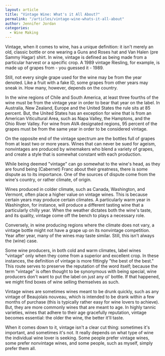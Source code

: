 ```yaml
---
layout: article
title: "Vintage Wine: What's it All About?"
permalink: "/articles/vintage-wine-whats-it-all-about"
author: Jennifer Jordan
categories:
  - Wine Making
---
```


Vintage, when it comes to wine, has a unique definition: it isn't merely an old, classic bottle or one wearing a Guns and Roses hat and Van Halen (pre Sammy Hagar) shirt. In wine, vintage is defined as being made from a particular harvest or a specific crop. A 1989 vintage Riesling, for example, is made up of grapes from - you guessed it - 1989.

Still, not every single grape used for the wine may be from the year denoted. Like a fruit with a fake ID, some grapes from other years may sneak in. How many, however, depends on the country.

In the wine regions of Chile and South America, at least three fourths of the wine must be from the vintage year in order to bear that year on the label. In Australia, New Zealand, Europe and the United States the rule sits at 85 percent. But, the United States has an exception for wine that is from an American Viticultural Area, such as Napa Valley, the Hamptons, and the Ohio River Valley. For wine from AVA designated regions, 95 percent of the grapes must be from the same year in order to be considered vintage.

On the opposite end of the vintage spectrum are the bottles full of grapes from at least two or more years. Wines that can never be sued for ageism, nonvintages are produced by winemakers who blend a variety of grapes, and create a style that is somewhat constant with each production.

While being deemed "vintage" can go somewhat to the wine's head, as they are found being (Cabernet) Franc about their greatness, there is some dispute as to its importance. One of the sources of dispute come from the wine's country, or rather climate, of origin.

Wines produced in colder climate, such as Canada, Washington, and Vermont, often place a higher value on vintage wines. This is because certain years may produce certain climates. A particularly warm year in Washington, for instance, will produce a different tasting wine that a particularly chilly year. When the weather dictates both the wine's taste, and its quality, vintage come off the bench to plays a necessary role.

Conversely, in wine producing regions where the climate does not vary, a vintage bottle might not have a grape up on its nonvintage competition. Year after year, many of the wines may taste similar. Still, this isn't always the (wine) case.

Some wine producers, in both cold and warm climates, label wines "vintage" only when they come from a superior and excellent crop. In these instances, the definition of vintage is more fittingly "the best of the best." This route serves to preserve the reputation of the word itself; because the term "vintage" is often thought to be synonymous with being special, wine producers don't want to put the label on just any ol' bottle. If that happened, we might find boxes of wine selling themselves as such.

Vintage wines are sometimes wines meant to be drunk quickly, such as any vintage of Beaujolais nouveau, which is intended to be drank within a few months of purchase (this is typically rather easy for wine lovers to achieve). But, they are more commonly wines that are meant to age. In highly tannic varieties, wines that adhere to their age gracefully reputation, vintage becomes essential: the older the wine, the better it'll taste.

When it comes down to it, vintage isn't a clear cut thing: sometimes it's important, and sometimes it's not. It really depends on what type of wine the individual wine lover is seeking. Some people prefer vintage wines, some prefer nonvintage wines, and some people, such as myself, simply prefer them all.